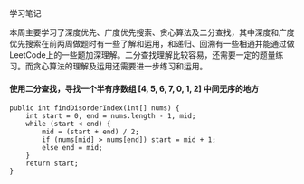学习笔记

本周主要学习了深度优先、广度优先搜索、贪心算法及二分查找，其中深度和广度优先搜索在前两周做题时有一些了解和运用，和递归、回溯有一些相通并能通过做LeetCode上的一些题加深理解。二分查找理解比较容易，还需要一定的题量练习。而贪心算法的理解及运用还需要进一步练习和运用。

#### 使用二分查找，寻找一个半有序数组 [4, 5, 6, 7, 0, 1, 2] 中间无序的地方

```
public int findDisorderIndex(int[] nums) {
    int start = 0, end = nums.length - 1, mid;
    while (start < end) {
        mid = (start + end) / 2;
        if (nums[mid] > nums[end]) start = mid + 1;
        else end = mid;
    }
    return start;
}
```